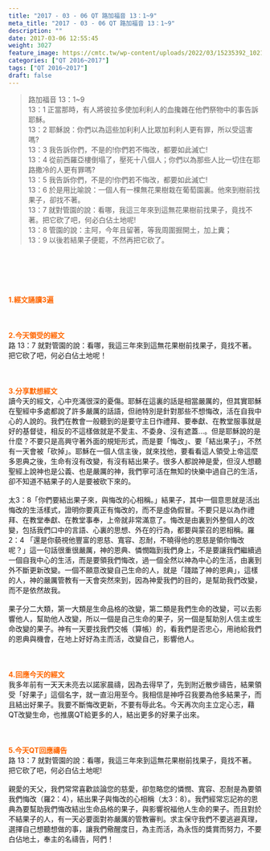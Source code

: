 ```yaml
---
title: "2017 - 03 - 06 QT 路加福音 13：1~9"
meta_title: "2017 - 03 - 06 QT 路加福音 13：1~9"
description: ""
date: 2017-03-06 12:55:45
weight: 3027
feature_image: https://cmtc.tw/wp-content/uploads/2022/03/15235392_10211799862337740_180693556567566654_o-1.webp
categories: ["QT 2016~2017"]
tags: ["QT 2016~2017"]
draft: false
---
```


<blockquote>路加福音 13：1~9<br />
13：1 正當那時，有人將彼拉多使加利利人的血攙雜在他們祭物中的事告訴耶穌。<br />
13：2 耶穌說：你們以為這些加利利人比眾加利利人更有罪，所以受這害嗎?<br />
13：3 我告訴你們，不是的!你們若不悔改，都要如此滅亡!<br />
13：4 從前西羅亞樓倒塌了，壓死十八個人；你們以為那些人比一切住在耶路撒冷的人更有罪嗎?<br />
13：5 我告訴你們，不是的!你們若不悔改，都要如此滅亡!<br />
13：6 於是用比喻說：一個人有一棵無花果樹栽在葡萄園裏。他來到樹前找果子，卻找不著。<br />
13：7 就對管園的說：看哪，我這三年來到這無花果樹前找果子，竟找不著。把它砍了吧，何必白佔土地呢!<br />
13：8 管園的說：主阿，今年且留著，等我周圍掘開土，加上糞；<br />
13：9 以後若結果子便罷，不然再把它砍了。</blockquote><br />
&nbsp;<br />
<br />
&nbsp;<br />
<br />
<span style="color: #ff6600;"><strong>1.</strong><strong>經文誦讀3遍</strong></span><br />
<br />
<span style="color: #ff6600;"><strong> </strong></span><br />
<br />
<span style="color: #ff6600;"><strong>2.</strong><strong>今天領受的經文<br />
</strong></span>路 13：7 就對管園的說：看哪，我這三年來到這無花果樹前找果子，竟找不著。把它砍了吧，何必白佔土地呢！<br />
<br />
&nbsp;<br />
<br />
<span style="color: #ff6600;"><strong>3.</strong><strong>分享默想經文<br />
</strong></span>讀今天的經文，心中充滿很深的憂傷。耶穌在這裏的話是相當嚴厲的，但其實耶穌在聖經中多處都說了許多嚴厲的話語，但祂特別是針對那些不想悔改，活在自我中心的人說的。我們在教會一般聽到的是要守主日作禮拜、要奉獻、在教堂服事就是好的基督徒，相反的不這樣做就是不愛主、不委身、沒有遮蓋…。但是耶穌說的是什麼？不要只是高興守著外面的規矩形式，而是要「悔改」、要「結出果子」，不然有一天會被「砍掉」。耶穌在一個人信主後，就來找他，要看看這人領受上帝這麼多恩典之後，生命有沒有改變，有沒有結出果子。很多人都說神是愛，但沒人想聽聖經上說神也是公義、也是嚴厲的神，我們寧可活在無知的快樂中過自己的生活，卻不知道不結果子的人是要被砍下來的。<br />
<br />
太3：8「你們要結出果子來，與悔改的心相稱。」結果子，其中一個意思就是活出悔改的生活樣式，證明你要真正有悔改的，而不是虛偽假冒。不要只是以為作禮拜、在教堂奉獻、在教堂事奉，上帝就非常滿意了。悔改是由裏到外整個人的改變，包括我們口中的言語、心裏的思想、外在的行為，都要與蒙召的恩相稱。羅2：4 「還是你藐視他豐富的恩慈、寬容、忍耐，不曉得他的恩慈是領你悔改呢？」這一句話很重很嚴厲，神的恩典、憐憫臨到我們身上，不是要讓我們繼續過一個自我中心的生活，而是要領我們悔改，過一個全然以神為中心的生活，由裏到外不斷更新改變。一個不願意改變自己生命的人，就是「踐踏了神的恩典」，這樣的人，神的嚴厲管教有一天會突然來到，因為神愛我們的目的，是幫助我們改變，而不是依然故我。<br />
<br />
果子分二大類，第一大類是生命品格的改變，第二類是我們生命的改變，可以去影響他人，幫助他人改變，所以一個是自己生命的果子，另一個是幫助別人信主或生命改變的果子。神有一天要找我們交帳（算帳）的，看我們是否忠心，用祂給我們的恩典與機會，在地上好好為主而活，改變自己，影響他人。<br />
<br />
&nbsp;<br />
<br />
<span style="color: #ff6600;"><strong>4.</strong><strong>回應今天的經文<br />
</strong></span>我多年前有一天天未亮去以諾家晨禱，因為去得早了，先到附近散步禱告，結果領受「好果子」這個名字，就一直沿用至今。我相信是神呼召我要為他多結果子，而且結出好果子。我要不斷悔改更新，不要有辱此名。今天再次向主立定心志，藉QT改變生命，也推廣QT給更多的人，結出更多的好果子出來。<br />
<br />
&nbsp;<br />
<br />
<span style="color: #ff6600;"><strong>5.</strong></span><strong><span style="color: #ff6600;">今天QT回應禱告<br />
</span></strong>路 13：7 就對管園的說：看哪，我這三年來到這無花果樹前找果子，竟找不著。把它砍了吧，何必白佔土地呢!<br />
<br />
親愛的天父，我們常常喜歡談論您的慈愛，卻忽略您的憐憫、寬容、忍耐是為要領我們悔改（羅2：4），結出果子與悔改的心相稱（太3：8）。我們經常忘記祢的恩典為要幫助我們悔改結出生命品格的果子，與影響祝福他人生命的果子。而且對於不結果子的人，有一天必要面對祢嚴厲的管教審判。求主保守我們不要逃避真理，選擇自己想聽想做的事，讓我們儆醒度日，為主而活，為永恆的獎賞而努力，不要白佔地土，奉主的名禱告，阿們！<br />
<br />
&nbsp;<br />
<br />
&nbsp;<br />
<br />
&nbsp;<br />
<br />
<strong><span style="color: #ff6600;"> </span></strong>
        
